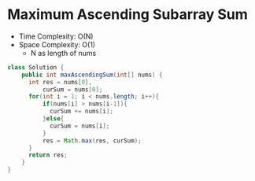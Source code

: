 # Maximum Ascending Subarray Sum

- Time Complexity: O(N)
- Space Complexity: O(1)
  - N as length of nums

```java
class Solution {
    public int maxAscendingSum(int[] nums) {
      int res = nums[0],
          curSum = nums[0];
      for(int i = 1; i < nums.length; i++){
          if(nums[i] > nums[i-1]){
            curSum += nums[i];
          }else{
            curSum = nums[i];
          }
          res = Math.max(res, curSum);
      }
      return res;
    }
}
```
